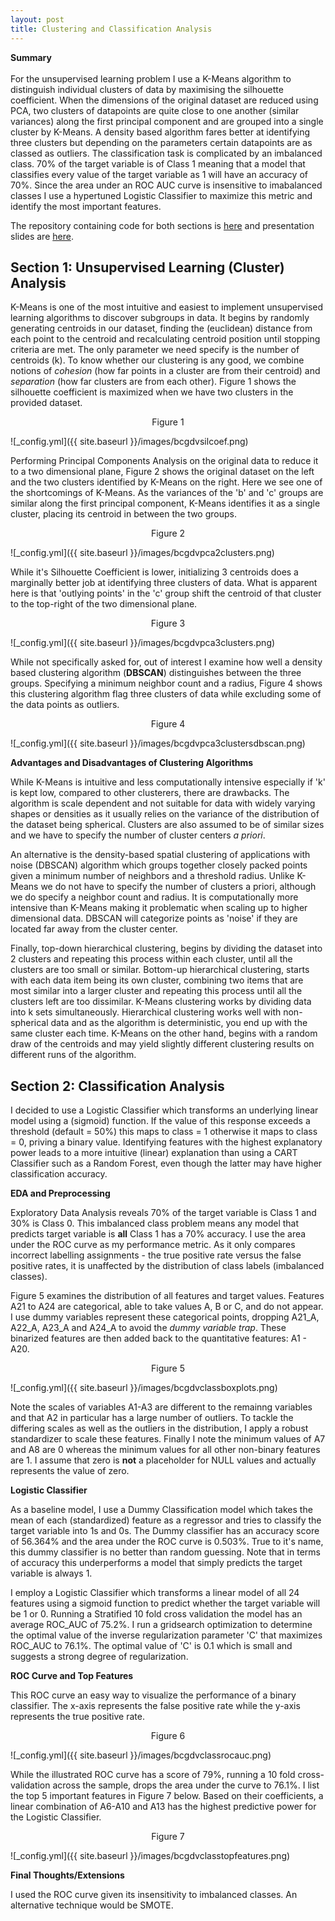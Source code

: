 ```yaml
---
layout: post
title: Clustering and Classification Analysis
---
```



**Summary**  <br />  <br /> For the unsupervised learning problem I use a K-Means algorithm to distinguish individual clusters of data by maximising the silhouette coefficient. When the dimensions of the original dataset are reduced using PCA, two clusters of datapoints are quite close to one another (similar variances) along the first principal component and are grouped into a single cluster by K-Means. A density based algorithm fares better at identifying three clusters but depending on the parameters certain datapoints are as classed as outliers. The classification task is complicated by an imbalanced class. 70% of the target variable is of Class 1 meaning that a model that classifies every value of the target variable as 1 will have an accuracy of 70%. Since the area under an ROC AUC curve is insensitive to imabalanced classes I use a hypertuned Logistic Classifier to maximize this metric and identify the most important features.

The repository containing code for both sections is [here](https://github.com/factorwonk/bcgdv) and presentation slides are [here]().

## Section 1: Unsupervised Learning (Cluster) Analysis

K-Means is one of the most intuitive and easiest to implement unsupervised learning algorithms to discover subgroups in data. It begins by randomly generating centroids in our dataset, finding the (euclidean) distance from each point to the centroid and recalculating centroid position until stopping criteria are met. The only parameter we need specify is the number of centroids (k). To know whether our clustering is any good, we combine notions of *cohesion* (how far points in a cluster are from their centroid) and *separation* (how far clusters are from each other). Figure 1 shows the silhouette coefficient is maximized when we have two clusters in the provided dataset.

<p align="center">
Figure 1
</p>
![_config.yml]({{ site.baseurl }}/images/bcgdvsilcoef.png)

Performing Principal Components Analysis on the original data to reduce it to a two dimensional plane, Figure 2 shows the original dataset on the left and the two clusters identified by K-Means on the right. Here we see one of the shortcomings of K-Means. As the variances of the 'b' and 'c' groups are similar along the first principal component, K-Means identifies it as a single cluster, placing its centroid in between the two groups.

<p align="center">
Figure 2
</p>
![_config.yml]({{ site.baseurl }}/images/bcgdvpca2clusters.png)

While it's Silhouette Coefficient is lower, initializing 3 centroids does a marginally better job at identifying three clusters of data. What is apparent here is that 'outlying points' in the 'c' group shift the centroid of that cluster to the top-right of the two dimensional plane.

<p align="center">
Figure 3
</p>
![_config.yml]({{ site.baseurl }}/images/bcgdvpca3clusters.png)

While not specifically asked for, out of interest I examine how well a density based clustering algorithm (**DBSCAN**) distinguishes between the three groups. Specifying a minimum neighbor count and a radius, Figure 4 shows this clustering algorithm flag three clusters of data while excluding some of the data points as outliers.

<p align="center">
Figure 4
</p>
![_config.yml]({{ site.baseurl }}/images/bcgdvpca3clustersdbscan.png) 

**Advantages and Disadvantages of Clustering Algorithms**

While K-Means is intuitive and less computationally intensive especially if 'k' is kept low, compared to other clusterers, there are drawbacks. The algorithm is scale dependent and not suitable for data with widely varying shapes or densities as it usually relies on the variance of the distribution of the dataset being spherical. Clusters are also assumed to be of similar sizes and we have to specify the number of cluster centers *a priori*.

An alternative is the density-based spatial clustering of applications with noise (DBSCAN) algorithm which groups together closely packed points given a minimum number of neighbors and a threshold radius. Unlike K-Means we do not have to specify the number of clusters a priori, although we do specify a neighbor count and radius. It is computationally more intensive than K-Means making it problematic when scaling up to higher dimensional data. DBSCAN will categorize points as 'noise' if they are located far away from the cluster center.

Finally, top-down hierarchical clustering, begins by dividing the dataset into 2 clusters and repeating this process within each cluster, until all the clusters are too small or similar. Bottom-up hierarchical clustering, starts with each data item being its own cluster, combining two items that are most similar into a larger cluster and repeating this process until all the clusters left are too dissimilar. K-Means clustering works by dividing data into k sets simultaneously. Hierarchical clustering works well with non-spherical data and as the algorithm is deterministic, you end up with the same cluster each time. K-Means on the other hand, begins with a random draw of the centroids and may yield slightly different clustering results on different runs of the algorithm.

## Section 2: Classification Analysis

I decided to use a Logistic Classifier which transforms an underlying linear model using a (sigmoid) function. If the value of this response exceeds a threshold (default = 50%) this maps to class = 1 otherwise it maps to class = 0, priving a binary value. Identifying features with the highest explanatory power leads to a more intuitive (linear) explanation than using a CART Classifier such as a Random Forest, even though the latter may have higher classification accuracy.

**EDA and Preprocessing**

Exploratory Data Analysis reveals 70% of the target variable is Class 1 and 30% is Class 0. This imbalanced class problem means any model that predicts target variable is **all** Class 1 has a 70% accuracy. I use the area under the ROC curve as my performance metric. As it only compares incorrect labelling assignments - the true positive rate versus the false positive rates, it is unaffected by the distribution of class labels (imbalanced classes).

Figure 5 examines the distribution of all features and target values. Features A21 to A24 are categorical, able to take values A, B or C, and do not appear. I use dummy variables represent these categorical points, dropping A21_A, A22_A, A23_A and A24_A to avoid the *dummy variable trap*. These binarized features are then added back to the quantitative features: A1 - A20. 

<p align="center">
Figure 5
</p>
![_config.yml]({{ site.baseurl }}/images/bcgdvclassboxplots.png) 

Note the scales of variables A1-A3 are different to the remainng variables and that A2 in particular has a large number of outliers. To tackle the differing scales as well as the outliers in the distribution, I apply a robust standardizer to scale these features. Finally I note the minimum values of A7 and A8 are 0 whereas the minimum values for all other non-binary features are 1. I assume that zero is **not** a placeholder for NULL values and actually represents the value of zero.

**Logistic Classifier**

As a baseline model, I use a Dummy Classification model which takes the mean of each (standardized) feature as a regressor and tries to classify the target variable into 1s and 0s. The Dummy classifier has an accuracy score of 56.364% and the area under the ROC curve is 0.503%. True to it's name, this dummy classifier is no better than random guessing. Note that in terms of accuracy this underperforms a model that simply predicts the target variable is always 1.

I employ a Logistic Classifier which transforms a linear model of all 24 features using a sigmoid function to predict whether the target variable will be 1 or 0. Running a Stratified 10 fold cross validation the model has an average ROC_AUC of 75.2%. I run a gridsearch optimization to determine the optimal value of the inverse regularization parameter 'C' that maximizes ROC_AUC to 76.1%. The optimal value of 'C' is 0.1 which is small and suggests a strong degree of regularization.

**ROC Curve and Top Features**

This ROC curve an easy way to visualize the performance of a binary classifier. The x-axis represents the false positive rate while the y-axis represents the true positive rate.

<p align="center">
Figure 6
</p>
![_config.yml]({{ site.baseurl }}/images/bcgdvclassrocauc.png) 

While the illustrated ROC curve has a score of 79%, running a 10 fold cross-validation across the sample, drops the area under the curve to 76.1%. I list the top 5 important features in Figure 7 below. Based on their coefficients, a linear combination of A6-A10 and A13 has the highest predictive power for the Logistic Classifier.

<p align="center">
Figure 7
</p>
![_config.yml]({{ site.baseurl }}/images/bcgdvclasstopfeatures.png) 

**Final Thoughts/Extensions**

I used the ROC curve given its insensitivity to imbalanced classes. An alternative technique would be SMOTE.

